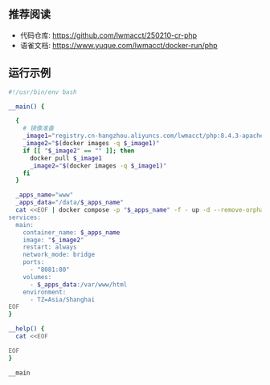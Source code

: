 ## 推荐阅读
- 代码仓库: https://github.com/lwmacct/250210-cr-php
- 语雀文档: https://www.yuque.com/lwmacct/docker-run/php

## 运行示例
```bash
#!/usr/bin/env bash

__main() {

  {
    # 镜像准备
    _image1="registry.cn-hangzhou.aliyuncs.com/lwmacct/php:8.4.3-apache-bookworm-t250204"
    _image2="$(docker images -q $_image1)"
    if [[ "$_image2" == "" ]]; then
      docker pull $_image1
      _image2="$(docker images -q $_image1)"
    fi
  }

  _apps_name="www"
  _apps_data="/data/$_apps_name"
  cat <<EOF | docker compose -p "$_apps_name" -f - up -d --remove-orphans
services:
  main:
    container_name: $_apps_name
    image: "$_image2"
    restart: always
    network_mode: bridge
    ports:
      - "8081:80"
    volumes:
      - $_apps_data:/var/www/html
    environment:
      - TZ=Asia/Shanghai
EOF
}

__help() {
  cat <<EOF

EOF
}

__main

```